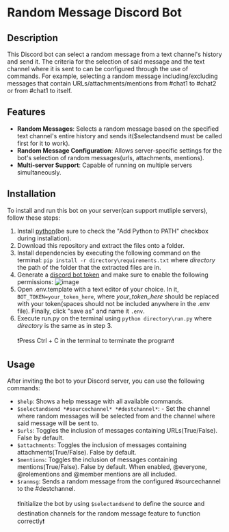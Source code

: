 # Random Message Discord Bot

## Description
This Discord bot can select a random message from a text channel's history and send it. The criteria for the selection of said message and the text channel where it is sent to can be configured through the use of commands. For example, selecting a random message including/excluding messages that contain URLs/attachments/mentions from #chat1 to #chat2 or from #chat1 to itself.

## Features
- **Random Messages**: Selects a random message based on the specified text channel's entire history and sends it($selectandsend must be called first for it to work).
- **Random Message Configuration**: Allows server-specific settings for the bot's selection of random messages(urls, attachments, mentions).
- **Multi-server Support**: Capable of running on multiple servers simultaneously.
  
## Installation
To install and run this bot on your server(can support mutliple servers), follow these steps:
1. Install [python](https://www.python.org/downloads/)(be sure to check the "Add Python to PATH" checkbox during installation).
2. Download this repository and extract the files onto a folder.
3. Install dependencies by executing the following command on the terminal: `pip install -r directory\requirements.txt` where *directory* the path of the folder that the extracted files are in.
4. Generate a [discord bot token](https://discordgsm.com/guide/how-to-get-a-discord-bot-token) and make sure to enable the following permissions: 
![image](https://github.com/Beast-East/random-message-discord-bot/assets/138492796/78e11a91-bd03-403d-ad10-0e1b73ba42b3)
5. Open .env.template with a text editor of your choice. In it, `BOT_TOKEN=your_token_here`, where *your_token_here* should be replaced with your token(spaces should not be included anywhere in the .env file).
Finally, click "save as" and name it `.env`.
7. Execute run.py on the terminal using `python directory\run.py` where *directory* is the same as in step 3.
<br/><br/>❗Press Ctrl + C in the terminal to terminate the program❗

## Usage
After inviting the bot to your Discord server, you can use the following commands:
- `$help`: Shows a help message with all available commands.
- `$selectandsend *#sourcechannel* *#destchannel*`: - Set the channel where random messages will be selected from and the channel where said message will be sent to.
- `$urls`: Toggles the inclusion of messages containing URLs(True/False). False by default.
- `$attachments`: Toggles the inclusion of messages containing attachments(True/False). False by default.
- `$mentions`: Toggles the inclusion of messages containing mentions(True/False). False by default. When enabled, @everyone, @rolementions and @member mentions are all included.
- `$ranmsg`: Sends a random message from the configured #sourcechannel to the #destchannel.
<br/><br/>❗Initialize the bot by using `$selectandsend` to define the source and destination channels for the random message feature to function correctly❗

